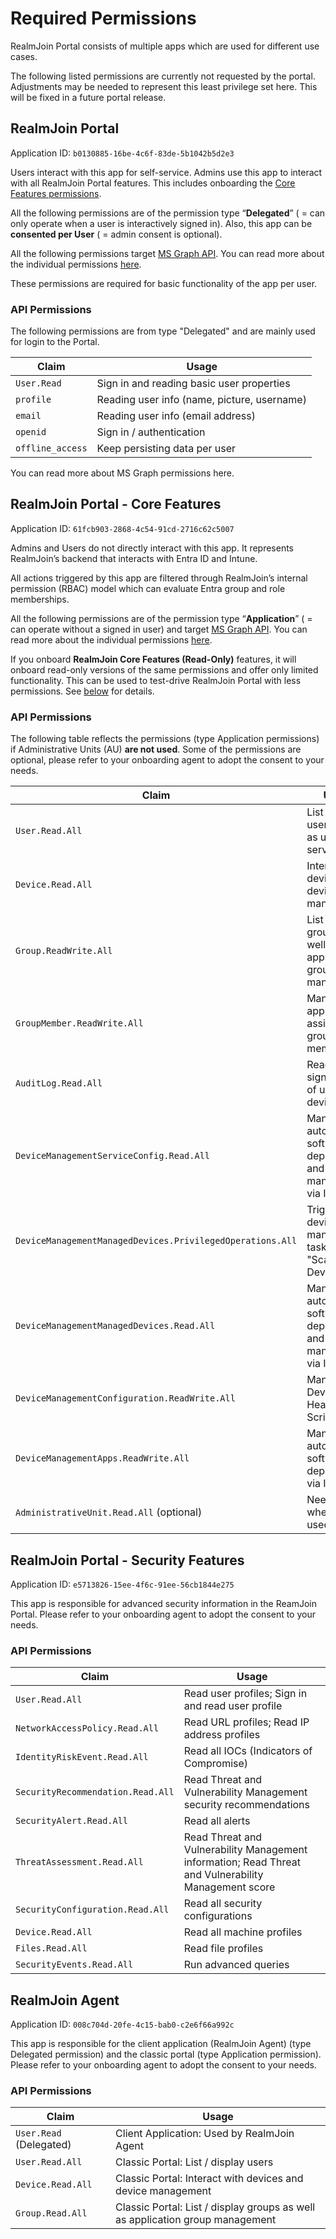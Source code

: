# Required Permissions

RealmJoin Portal consists of multiple apps which are used for different use cases.

The following listed permissions are currently not requested by the portal. Adjustments may be needed to represent this least privilege set here. This will be fixed in a future portal release.&#x20;

## RealmJoin Portal

Application ID: `b0130885-16be-4c6f-83de-5b1042b5d2e3`

Users interact with this app for self-service. Admins use this app to interact with all RealmJoin Portal features. This includes onboarding the [Core Features permissions](required-permissions.md#api-permissions-1).

All the following permissions are of the permission type “**Delegated**” ( = can only operate when a user is interactively signed in). Also, this app can be **consented per User** ( = admin consent is optional).

All the following permissions target [MS Graph API](https://docs.microsoft.com/en-us/graph/api/overview?view=graph-rest-1.0). You can read more about the individual permissions [here](https://docs.microsoft.com/en-us/graph/permissions-reference).

These permissions are required for basic functionality of the app per user.

### API Permissions

The following permissions are from type "Delegated" and are mainly used for login to the Portal.

| Claim            | Usage                                       |
| ---------------- | ------------------------------------------- |
| `User.Read`      | Sign in and reading basic user properties   |
| `profile`        | Reading user info (name, picture, username) |
| `email`          | Reading user info (email address)           |
| `openid`         | Sign in / authentication                    |
| `offline_access` | Keep persisting data per user               |

You can read more about MS Graph permissions here.

## RealmJoin Portal - Core Features

Application ID: `61fcb903-2868-4c54-91cd-2716c62c5007`

Admins and Users do not directly interact with this app. It represents RealmJoin’s backend that interacts with Entra ID and Intune.

All actions triggered by this app are filtered through RealmJoin’s internal permission (RBAC) model which can evaluate Entra group and role memberships.

All the following permissions are of the permission type “**Application**” ( = can operate without a signed in user) and target [MS Graph API](https://docs.microsoft.com/en-us/graph/api/overview?view=graph-rest-1.0). You can read more about the individual permissions [here](https://docs.microsoft.com/en-us/graph/permissions-reference).

If you onboard **RealmJoin Core Features (Read-Only)** features, it will onboard read-only versions of the same permissions and offer only limited functionality. This can be used to test-drive RealmJoin Portal with less permissions. See [below](required-permissions.md#realmjoin-portal-core-features-1) for details.

### API Permissions

The following table reflects the permissions (type Application permissions) if Administrative Units (AU) **are not used**. Some of the permissions are optional, please refer to your onboarding agent to adopt the consent to your needs.

| Claim                                                     | Usage                                                                  |
| --------------------------------------------------------- | ---------------------------------------------------------------------- |
| `User.Read.All`                                           | List / display users as well as user self-services                     |
| `Device.Read.All`                                         | Interact with devices and device management                            |
| `Group.ReadWrite.All`                                     | List / display groups as well as application group management          |
| `GroupMember.ReadWrite.All`                               | Manage application assignment group memberships                        |
| `AuditLog.Read.All`                                       | Read last sign-in date of users and devices                            |
| `DeviceManagementServiceConfig.Read.All`                  | Manage / automate software deployment and device management via Intune |
| `DeviceManagementManagedDevices.PrivilegedOperations.All` | Trigger device management tasks like "Scan Device"                     |
| `DeviceManagementManagedDevices.Read.All`                 | Manage / automate software deployment and device management via Intune |
| `DeviceManagementConfiguration.ReadWrite.All`             | Manage Device Health Scripts                                           |
| `DeviceManagementApps.ReadWrite.All`                      | Manage / automate software deployment via Intune                       |
| `AdministrativeUnit.Read.All` (optional)                  | Needed when AU are used.                                               |

## RealmJoin Portal - Security Features&#x20;

Application ID: `e5713826-15ee-4f6c-91ee-56cb1844e275`

This app is responsible for advanced security information in the ReamJoin Portal. Please refer to your onboarding agent to adopt the consent to your needs.

### API Permissions

| Claim                             | Usage                                                                                                |
| --------------------------------- | ---------------------------------------------------------------------------------------------------- |
| `User.Read.All`                   | Read user profiles; Sign in and read user profile                                                    |
| `NetworkAccessPolicy.Read.All`    | Read URL profiles; Read IP address profiles                                                          |
| `IdentityRiskEvent.Read.All`      | Read all IOCs (Indicators of Compromise)                                                             |
| `SecurityRecommendation.Read.All` | Read Threat and Vulnerability Management security recommendations                                    |
| `SecurityAlert.Read.All`          | Read all alerts                                                                                      |
| `ThreatAssessment.Read.All`       | Read Threat and Vulnerability Management information; Read Threat and Vulnerability Management score |
| `SecurityConfiguration.Read.All`  | Read all security configurations                                                                     |
| `Device.Read.All`                 | Read all machine profiles                                                                            |
| `Files.Read.All`                  | Read file profiles                                                                                   |
| `SecurityEvents.Read.All`         | Run advanced queries                                                                                 |

## RealmJoin Agent

Application ID: `008c704d-20fe-4c15-bab0-c2e6f66a992c`

This app is responsible for the client application (RealmJoin Agent) (type Delegated permission) and the classic portal (type Application permission). Please refer to your onboarding agent to adopt the consent to your needs.

### API Permissions

| Claim                   | Usage                                                                         |
| ----------------------- | ----------------------------------------------------------------------------- |
| `User.Read` (Delegated) | Client Application: Used by RealmJoin Agent                                   |
| `User.Read.All`         | Classic Portal: List / display users                                          |
| `Device.Read.All`       | Classic Portal: Interact with devices and device management                   |
| `Group.Read.All`        | Classic Portal: List / display groups as well as application group management |
